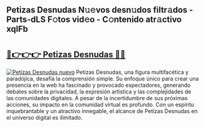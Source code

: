 ## Petizas Desnudas N𝚞𝚎vos desn𝚞dos filtr𝚊dos - Parts-dLS F𝚘tos vid𝚎o - C𝚘ntenido atr𝚊ctivo xqlFb

# <h2><a href="http://mbbwo8y.tromn.icu/?c=Petizas+Desnudas">🔗👉👉👉 Petizas Desnudas 🔗🔗</a></h2>

[![Petizas Desnudas nuevo](https://i.imgur.com/pEAQMta.gif)](http://mbbwo8y.tromn.icu/?c=Petizas+Desnudas)
Petizas Desnudas, una figura multifacética y paradójica, desafía la comprensión simple. Su enfoque único para crear una presencia en la web ha fascinado y provocado espectadores, generando debates sobre la privacidad, la expresión artística y las complejidades de las comunidades digitales. A pesar de la incertidumbre de sus próximas acciones, su impacto en la comunidad virtual es profundo. Con un espíritu inquebrantable y un atractivo innegable, el alcance de Petizas Desnudas en el universo digital es ilimitado.
